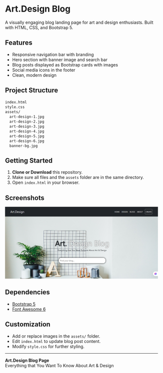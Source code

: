 # Art.Design Blog

A visually engaging blog landing page for art and design enthusiasts. Built with HTML, CSS, and Bootstrap 5.

## Features

- Responsive navigation bar with branding
- Hero section with banner image and search bar
- Blog posts displayed as Bootstrap cards with images
- Social media icons in the footer
- Clean, modern design

## Project Structure

```
index.html
style.css
assets/
  art-design-1.jpg
  art-design-2.jpg
  art-design-3.jpg
  art-design-4.jpg
  art-design-5.jpg
  art-design-6.jpg
  banner-bg.jpg
```

## Getting Started

1. **Clone or Download** this repository.
2. Make sure all files and the `assets` folder are in the same directory.
3. Open `index.html` in your browser.

## Screenshots

![Screenshot](assets/webpage.png)

## Dependencies

- [Bootstrap 5](https://getbootstrap.com/)
- [Font Awesome 6](https://fontawesome.com/)

## Customization

- Add or replace images in the `assets/` folder.
- Edit `index.html` to update blog post content.
- Modify `style.css` for further styling.

---

**Art.Design Blog Page**  
Everything that You Want To Know About Art & Design
